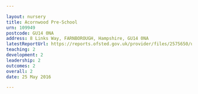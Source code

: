 ```yaml
---

layout: nursery
title: Acornwood Pre-School
urn: 109949
postcode: GU14 0NA
address: 8 Links Way, FARNBOROUGH, Hampshire, GU14 0NA
latestReportUrl: https://reports.ofsted.gov.uk/provider/files/2575650/urn/109949.pdf
teaching: 2
development: 2
leadership: 2
outcomes: 2
overall: 2
date: 25 May 2016

---
```

